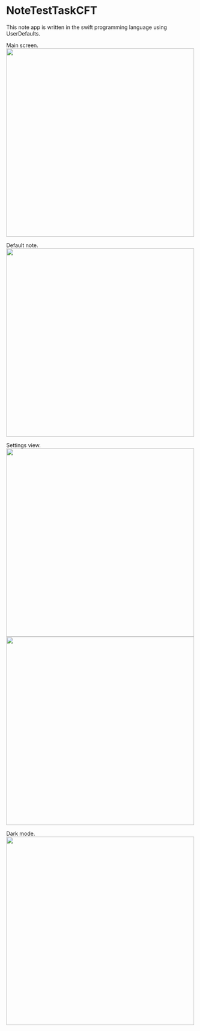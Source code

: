 # NoteTestTaskCFT

This note app is written in the swift programming language using UserDefaults. 

Main screen.
<img src = "https://github.com/dysya/NoteTestTaskCFT/blob/main/Screenshots/Simulator%20Screen%20Shot%20-%20iPhone%2012%20Pro%20-%202022-03-16%20at%2000.31.29.png" width = "500">

Default note. 
<img src = "https://github.com/dysya/NoteTestTaskCFT/blob/main/Screenshots/Simulator%20Screen%20Shot%20-%20iPhone%2012%20Pro%20-%202022-03-16%20at%2000.31.36.png" width = "500">

Settings view.
<img src = "https://github.com/dysya/NoteTestTaskCFT/blob/main/Screenshots/Simulator%20Screen%20Shot%20-%20iPhone%2012%20Pro%20-%202022-03-16%20at%2000.31.47.png" width = "500">
<img src = "https://github.com/dysya/NoteTestTaskCFT/blob/main/Screenshots/Simulator%20Screen%20Shot%20-%20iPhone%2012%20Pro%20-%202022-03-16%20at%2000.31.52.png" width = "500">

Dark mode.
<img src = "https://github.com/dysya/NoteTestTaskCFT/blob/main/Screenshots/Simulator%20Screen%20Shot%20-%20iPhone%2012%20Pro%20-%202022-03-16%20at%2000.31.57.png" width = "500">

